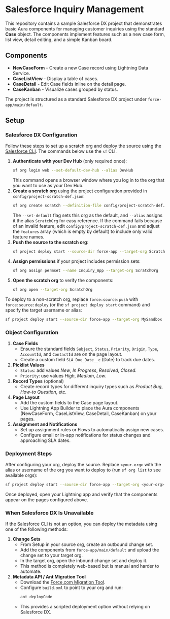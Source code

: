 # Salesforce Inquiry Management

This repository contains a sample Salesforce DX project that demonstrates basic Aura components for managing customer inquiries using the standard **Case** object. The components implement features such as a new case form, list view, detail editing, and a simple Kanban board.

## Components

- **NewCaseForm** - Create a new Case record using Lightning Data Service.
- **CaseListView** - Display a table of cases.
- **CaseDetail** - Edit Case fields inline on the detail page.
- **CaseKanban** - Visualize cases grouped by status.

The project is structured as a standard Salesforce DX project under `force-app/main/default`.

## Setup

### Salesforce DX Configuration

Follow these steps to set up a scratch org and deploy the source using the [Salesforce CLI](https://developer.salesforce.com/tools/sfdxcli). The commands below use the `sf` CLI.

1. **Authenticate with your Dev Hub** (only required once):
   ```bash
   sf org login web --set-default-dev-hub --alias DevHub
   ```
   This command opens a browser window where you log in to the org that you want
   to use as your Dev Hub.
2. **Create a scratch org** using the project configuration provided in
   `config/project-scratch-def.json`:
   ```bash
   sf org create scratch --definition-file config/project-scratch-def.json --set-default --alias ScratchOrg
   ```
   The `--set-default` flag sets this org as the default, and `--alias` assigns it the alias
   `ScratchOrg` for easy reference.
   If the command fails because of an invalid feature, edit `config/project-scratch-def.json`
   and adjust the `features` array (which is empty by default) to include only
   valid feature names.
3. **Push the source to the scratch org**:
   ```bash
   sf project deploy start --source-dir force-app --target-org ScratchOrg
   ```
4. **Assign permissions** if your project includes permission sets:
   ```bash
   sf org assign permset --name Inquiry_App --target-org ScratchOrg
   ```
5. **Open the scratch org** to verify the components:
   ```bash
   sf org open --target-org ScratchOrg
   ```

To deploy to a non-scratch org, replace `force:source:push` with
`force:source:deploy` (or the `sf project deploy start` command) and specify the target username or alias:

```bash
sf project deploy start --source-dir force-app --target-org MySandbox
```

### Object Configuration

1. **Case Fields**
   - Ensure the standard fields `Subject`, `Status`, `Priority`, `Origin`, `Type`, `AccountId`, and `ContactId` are on the page layout.
   - Create a custom field `SLA_Due_Date__c` (Date) to track due dates.
2. **Picklist Values**
   - `Status`: add values *New*, *In Progress*, *Resolved*, *Closed*.
   - `Priority`: use values *High*, *Medium*, *Low*.
3. **Record Types** (optional)
   - Create record types for different inquiry types such as *Product Bug*, *How-to Question*, etc.
4. **Page Layout**
   - Add the custom fields to the Case page layout.
   - Use Lightning App Builder to place the Aura components (NewCaseForm, CaseListView, CaseDetail, CaseKanban) on your pages.
5. **Assignment and Notifications**
   - Set up assignment rules or Flows to automatically assign new cases.
   - Configure email or in-app notifications for status changes and approaching SLA dates.

### Deployment Steps

After configuring your org, deploy the source. Replace `<your-org>` with the alias
or username of the org you want to deploy to (run `sf org list` to see available
orgs):

```bash
sf project deploy start --source-dir force-app --target-org <your-org>
```

Once deployed, open your Lightning app and verify that the components appear on the pages configured above.

### When Salesforce DX Is Unavailable

If the Salesforce CLI is not an option, you can deploy the metadata using one of the following methods:

1. **Change Sets**
   - From Setup in your source org, create an outbound change set.
   - Add the components from `force-app/main/default` and upload the change set to your target org.
   - In the target org, open the inbound change set and deploy it.
   - This method is completely web-based but is manual and harder to automate.
2. **Metadata API / Ant Migration Tool**
   - Download the [Force.com Migration Tool](https://developer.salesforce.com/docs/atlas.en-us.develop.meta/develop/develop_ant.htm).
   - Configure `build.xml` to point to your org and run:
     ```bash
     ant deployCode
     ```
   - This provides a scripted deployment option without relying on Salesforce DX.

